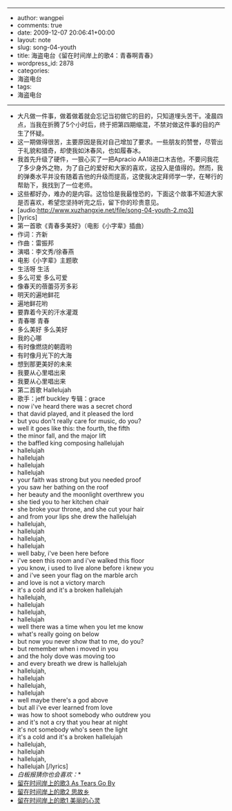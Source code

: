- --
- author: wangpei
- comments: true
- date: 2009-12-07 20:06:41+00:00
- layout: note
- slug: song-04-youth
- title: 海盗电台《留在时间岸上的歌4：青春啊青春》
- wordpress_id: 2878
- categories:
- 海盗电台
- tags:
- 海盗电台
- --
- 大凡做一件事，做着做着就会忘记当初做它的目的，只知道埋头苦干。凌晨四点，当我在折腾了5个小时后，终于把第四期缩混，不禁对做这件事的目的产生了怀疑。
- 这一期做得很苦，主要原因是我对自己增加了要求。一些朋友的赞誉，尽管出于礼貌和猎奇，却使我如沐春风，也如履春冰。
- 我首先升级了硬件，一狠心买了一把Apracio AA18进口木吉他，不要问我花了多少身外之物，为了自己的爱好和大家的喜欢，这投入是值得的。然而，我的弹奏水平并没有随着吉他的升级而提高，这使我决定拜师学一学，在琴行的帮助下，我找到了一位老师。
- 这些都好办，难办的是内容。这恰恰是我最惶恐的，下面这个故事不知道大家是否喜欢，希望您坚持听完之后，留下你的珍贵意见。
- [audio:http://www.xuzhangxie.net/file/song-04-youth-2.mp3]
- [lyrics]
- 第一首歌《青春多美好》（电影《小字辈》插曲）
- 作词：齐新 
- 作曲：雷振邦 
- 演唱：李文秀/徐春燕 
- 电影《小字辈》主题歌
- 生活呀 生活 
- 多么可爱 多么可爱 
- 像春天的蓓蕾芬芳多彩
- 明天的遍地鲜花 
- 遍地鲜花哟 
- 要靠着今天的汗水灌溉
- 青春哪 青春 
- 多么美好 多么美好 
- 我的心哪 
- 有时像燃烧的朝霞哟 
- 有时像月光下的大海 
- 想到那更美好的未来 
- 我要从心里唱出来 
- 我要从心里唱出来
- 第二首歌 Hallelujah
- 歌手：jeff buckley 专辑：grace
- now i've heard there was a secret chord
- that david played, and it pleased the lord
- but you don't really care for music, do you?
- well it goes like this: the fourth, the fifth
- the minor fall, and the major lift
- the baffled king composing hallelujah
- hallelujah
- hallelujah
- hallelujah
- hallelujah
- your faith was strong but you needed proof
- you saw her bathing on the roof
- her beauty and the moonlight overthrew you
- she tied you to her kitchen chair
- she broke your throne, and she cut your hair
- and from your lips she drew the hallelujah
- hallelujah,
- hallelujah
- hallelujah,
- hallelujah
- well baby, i've been here before
- i've seen this room and i've walked this floor
- you know, i used to live alone before i knew you
- and i've seen your flag on the marble arch
- and love is not a victory march
- it's a cold and it's a broken hallelujah
- hallelujah,
- hallelujah
- hallelujah,
- hallelujah
- well there was a time when you let me know
- what's really going on below
- but now you never show that to me, do you?
- but remember when i moved in you
- and the holy dove was moving too
- and every breath we drew is hallelujah
- hallelujah,
- hallelujah
- hallelujah,
- hallelujah
- well maybe there's a god above
- but all i've ever learned from love
- was how to shoot somebody who outdrew you
- and it's not a cry that you hear at night
- it's not somebody who's seen the light
- it's a cold and it's a broken hallelujah
- hallelujah,
- hallelujah
- hallelujah,
- hallelujah  [/lyrics]
- *白板报猜你也会喜欢：**
- [留在时间岸上的歌3 As Tears Go By](http://www.baibanbao.net/2009/12/05/as-tears-go-by/)
- [留在时间岸上的歌2 思故乡](http://www.baibanbao.net/2009/12/03/missing-home/)
- [留在时间岸上的歌1 美丽的心灵](http://www.baibanbao.net/2009/12/02/song-beautiful-soul/)
